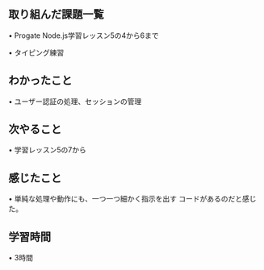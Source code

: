 ## 取り組んだ課題一覧
• Progate Node.js学習レッスン5の4から6まで

• タイピング練習

## わかったこと
• ユーザー認証の処理、セッションの管理

## 次やること
• 学習レッスン5の7から

## 感じたこと
• 単純な処理や動作にも、一つ一つ細かく指示を出す
  コードがあるのだと感じた。

## 学習時間
• 3時間